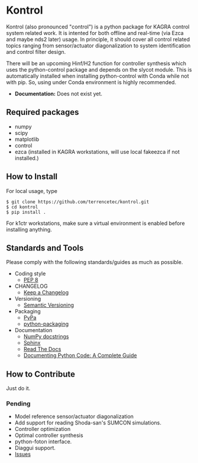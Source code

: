 # Kontrol
Kontrol (also pronounced "control") is a python package for KAGRA control system
related work. It is intented for both offline and real-time (via Ezca and maybe
nds2 later) usage. In principle, it should cover all control related topics
ranging from sensor/actuator diagonalization to system identification and
control filter design.

There will be an upcoming Hinf/H2 function for controller synthesis which uses
the python-control package and depends on the slycot module. This is
automatically installed when installing python-control with Conda while not
with pip. So, using under Conda environment is highly recommended.

- **Documentation:** Does not exist yet.

## Required packages
* numpy
* scipy
* matplotlib
* control
* ezca (installed in KAGRA workstations, will use local fakeezca if not installed.)

## How to Install
For local usage, type
```
$ git clone https://github.com/terrencetec/kontrol.git
$ cd kontrol
$ pip install .
```
For k1ctr workstations, make sure a virtual environment is enabled before
installing anything.

## Standards and Tools
Please comply with the following standards/guides as much as possible.
* Coding style
  * [PEP 8](https://www.python.org/dev/peps/pep-0008/)
* CHANGELOG
  * [Keep a Changelog](https://keepachangelog.com/en/1.0.0/)
* Versioning
  * [Semantic Versioning](https://semver.org/spec/v2.0.0.html)
* Packaging
  * [PyPa](https://www.pypa.io)
  * [python-packaging](https://python-packaging.readthedocs.io)
* Documentation
  * [NumPy docstrings](https://numpydoc.readthedocs.io/en/latest/format.html)
  * [Sphinx](https://www.sphinx-doc.org/)
  * [Read The Docs](https://readthedocs.org/)
  * [Documenting Python Code: A Complete Guide](https://realpython.com/documenting-python-code/)

## How to Contribute
Just do it.
### Pending
- Model reference sensor/actuator diagonalization
- Add support for reading Shoda-san's SUMCON simulations.
- Controller optimization
- Optimal controller synthesis
- python-foton interface.
- Diaggui support.
- [Issues](https://github.com/terrencetec/kontrol/issues)

